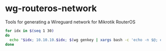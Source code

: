 # wg-routeros-network
Tools for generating a Wireguard network for Mikrotik RouterOS

```bash
for idx in $(seq 1 30)
do 
  echo "$idx; 10.10.10.$idx; $(wg genkey | xargs bash -c 'echo -n $@; echo -n \;\ ; echo $@ | wg pubkey' bash)";
done
```
